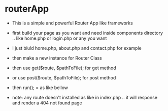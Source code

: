 # routerApp
- This is a simple and powerful Router App like frameworks
- first build your page as you want and need inside components directory .. like home.php or login.php or any you want
- I just biuld home.php, about.php and contact.php for example
- then make a new instance for Router Class
- then use get($route, $pathToFile); for get method
- or use post($route, $pathToFile); for post method
- then run();
= as like bellow

- note: any route doesn't installed as like in index.php .. it will response and render a 404 not found page 
